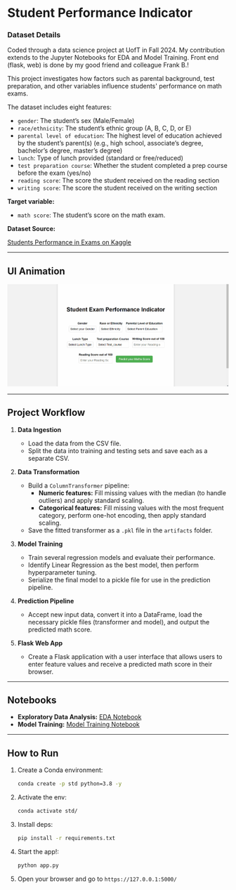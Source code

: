# Student Performance Indicator

### Dataset Details

Coded through a data science project at UofT in Fall 2024. My contribution extends to the Jupyter Notebooks for EDA and Model Training. Front end (flask, web) is done by my good friend and colleague Frank B.!

This project investigates how factors such as parental background, test preparation, and other variables influence students' performance on math exams.

The dataset includes eight features:

- `gender`: The student’s sex (Male/Female)
- `race/ethnicity`: The student’s ethnic group (A, B, C, D, or E)
- `parental level of education`: The highest level of education achieved by the student’s parent(s) (e.g., high school, associate’s degree, bachelor’s degree, master’s degree)
- `lunch`: Type of lunch provided (standard or free/reduced)
- `test preparation course`: Whether the student completed a prep course before the exam (yes/no)
- `reading score`: The score the student received on the reading section
- `writing score`: The score the student received on the writing section

**Target variable:**

- `math score`: The student’s score on the math exam.

**Dataset Source:**

[Students Performance in Exams on Kaggle](https://www.kaggle.com/datasets/spscientist/students-performance-in-exams?resource=download)

---

## UI Animation

![HomepageUI](./screenshots/stdperformanceindicator.gif)

---

## Project Workflow

1. **Data Ingestion**

   - Load the data from the CSV file.
   - Split the data into training and testing sets and save each as a separate CSV.

2. **Data Transformation**

   - Build a `ColumnTransformer` pipeline:
     - **Numeric features:** Fill missing values with the median (to handle outliers) and apply standard scaling.
     - **Categorical features:** Fill missing values with the most frequent category, perform one-hot encoding, then apply standard scaling.
   - Save the fitted transformer as a `.pkl` file in the `artifacts` folder.

3. **Model Training**

   - Train several regression models and evaluate their performance.
   - Identify Linear Regression as the best model, then perform hyperparameter tuning.
   - Serialize the final model to a pickle file for use in the prediction pipeline.

4. **Prediction Pipeline**

   - Accept new input data, convert it into a DataFrame, load the necessary pickle files (transformer and model), and output the predicted math score.

5. **Flask Web App**

   - Create a Flask application with a user interface that allows users to enter feature values and receive a predicted math score in their browser.

---

## Notebooks

- **Exploratory Data Analysis:** [EDA Notebook](./notebook/eda_on_data.ipynb)
- **Model Training:** [Model Training Notebook](./notebook/model_training.ipynb)

---

## How to Run

1. Create a Conda environment:
   ```bash
   conda create -p std python=3.8 -y
   ```
2. Activate the env:
   ```bash
   conda activate std/
   ```
3. Install deps:
   ```bash
   pip install -r requirements.txt
   ```
4. Start the app!:
   ```bash
   python app.py
   ```
5. Open your browser and go to `https://127.0.0.1:5000/`
